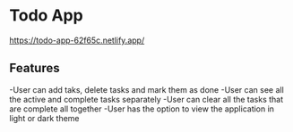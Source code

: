 # Todo App

https://todo-app-62f65c.netlify.app/

## Features

-User can add taks, delete tasks and mark them as done
-User can see all the active and complete tasks separately
-User can clear all the tasks that are complete all together
-User has the option to view the application in light or dark theme
